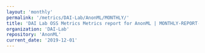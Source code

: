 ```yaml
---
layout: 'monthly'
permalink: '/metrics/DAI-Lab/AnonML/MONTHLY/'
title: 'DAI Lab OSS Metrics Metrics report for AnonML | MONTHLY-REPORT-2019-12-01'
organization: 'DAI-Lab'
repository: 'AnonML'
current_date: '2019-12-01'
---
```


